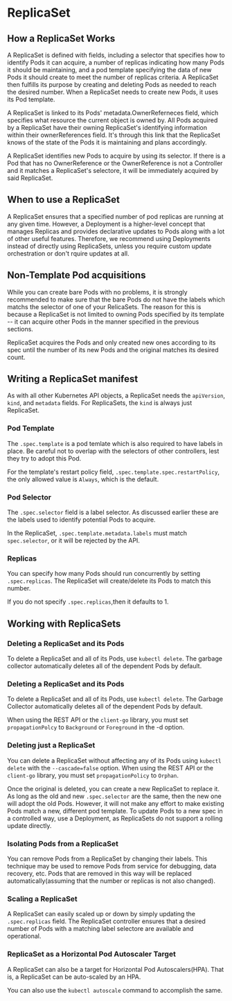 # ReplicaSet

## How a ReplicaSet Works

A ReplicaSet is defined with fields, including a selector that specifies how to identify Pods it can acquire, a number of replicas indicating how many Pods it should be maintaining, and a pod template specifying the data of new Pods it should create to meet the number of replicas criteria. A ReplicaSet then fulfills its purpose by creating and deleting Pods as needed to reach the desired number. When a ReplicaSet needs to create new Pods, it uses its Pod template.

A ReplicaSet is linked to its Pods' metadata.OwnerReferneces field, which specifies what resource the current object is owned by. All Pods acquired by a ReplicaSet have their owning ReplicaSet's identifying information within their ownerReferences field. It's through this link that the ReplicaSet knows of the state of the Pods it is maintaining and plans accordingly.

A ReplicaSet identifies new Pods to acquire by using its selector. If there is a Pod that has no OwnerReference or the OwnerReference is not a Controller and it matches a ReplicaSet's selectore, it will be immediately acquired by said ReplicaSet.

## When to use a ReplicaSet

A ReplicaSet ensures that a specified number of pod replicas are running at any given time.
However, a Deployment is a higher-level concept that manages Replicas and provides declarative updates to Pods along with a lot of other useful features. Therefore, we recommend using Deployments instead of directly using ReplicaSets, unless you require custom update orchestration or don't rquire updates at all.

## Non-Template Pod acquisitions

While you can create bare Pods with no problems, it is strongly recommended to make sure that the bare Pods do not have the labels which matchs the selector of one of your RelicaSets. The reason for this is because a ReplicaSet is not limited to owning Pods specified by its template -- it can acquire other Pods in the manner specified in the previous sections.

ReplicaSet acquires the Pods and only created new ones according to its spec until the number of its new Pods and the original matches its desired count.

## Writing a ReplicaSet manifest

As with all other Kubernetes API objects, a ReplicaSet needs the `apiVersion`, `kind`, and `metadata` fields. For ReplicaSets, the `kind` is always just ReplicaSet.

### Pod Template

The `.spec.template` is a pod temlate which is also required to have labels in place. Be careful not to overlap with the selectors of other controllers, lest they try to adopt this Pod.

For the template's restart policy field, `.spec.template.spec.restartPolicy`, the only allowed value is `Always`, which is the default.

### Pod Selector

The `.spec.selector` field is a label selector. As discussed earlier these are the labels used to identify potential Pods to acquire.

In the ReplicaSet, `.spec.template.metadata.labels` must match `spec.selector`, or it will be rejected by the API.

### Replicas

You can specify how many Pods should run concurrently by setting `.spec.replicas`. The ReplicaSet will create/delete its Pods to match this number.

If you do not specify `.spec.replicas`,then it defaults to 1.

## Working with ReplicaSets

### Deleting a ReplicaSet and its Pods

To delete a ReplicaSet and all of its Pods, use `kubectl delete`. The garbage collector automatically deletes all of the dependent Pods by default.

### Deleting a ReplicaSet and its Pods

To delete a ReplicaSet and all of its Pods, use `kubectl delete`. The Garbage Collector automatically deletes all of the dependent Pods by default.

When using the REST API or the `client-go` library, you must set `propagationPolcy` to `Background` or `Foreground` in the -d option.

### Deleting just a ReplicaSet

You can delete a ReplicaSet without affecting any of its Pods using `kubectl delete` with the `--cascade=false` option. When using the REST API or the `client-go` library, you must set `propagationPolicy` to `Orphan`.

Once the original is deleted, you can create a new ReplicaSet to replace it. As long as the old and new `.spec.selector` are the same, then the new one will adopt the old Pods. However, it will not make any effort to make existing Pods match a new, different pod template. To update Pods to a new spec in a controlled way, use a Deployment, as ReplicaSets do not support a rolling update directly.

### Isolating Pods from a ReplicaSet

You can remove Pods from a ReplicaSet by changing their labels. This technique may be used to remove Pods from service for debugging, data recovery, etc. Pods that are removed in this way will be replaced automatically(assuming that the number or replicas is not also changed).

### Scaling a ReplicaSet

A ReplicaSet can easily scaled up or down by simply updating the `.spec.replicas` field. The ReplicaSet controller ensures that a desired number of Pods with a matching label selectore are available and operational.

### ReplicaSet as a Horizontal Pod Autoscaler Target

A ReplicaSet can also be a target for Horizontal Pod Autoscalers(HPA). That is, a ReplicaSet can be auto-scaled by an HPA.

You can also use the `kubectl autoscale` command to accomplish the same.